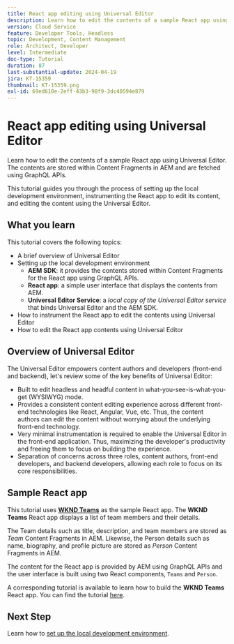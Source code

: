 ```yaml
---
title: React app editing using Universal Editor
description: Learn how to edit the contents of a sample React app using Universal Editor.
version: Cloud Service
feature: Developer Tools, Headless
topic: Development, Content Management
role: Architect, Developer
level: Intermediate
doc-type: Tutorial
duration: 87
last-substantial-update: 2024-04-19
jira: KT-15359
thumbnail: KT-15359.png
exl-id: 69ed610e-2eff-43b3-98f9-3dc40594e879
---
```

# React app editing using Universal Editor

Learn how to edit the contents of a sample React app using Universal Editor. The contents are stored within Content Fragments in AEM and are fetched using GraphQL APIs.

This tutorial guides you through the process of setting up the local development environment, instrumenting the React app to edit its content, and editing the content using the Universal Editor.

## What you learn

This tutorial covers the following topics:

- A brief overview of Universal Editor
- Setting up the local development environment
    - **AEM SDK**: it provides the contents stored within Content Fragments for the React app using GraphQL APIs.
    - **React app**: a simple user interface that displays the contents from AEM.
    - **Universal Editor Service**: a _local copy of the Universal Editor service_ that binds Universal Editor and the AEM SDK.
- How to instrument the React app to edit the contents using Universal Editor
- How to edit the React app contents using Universal Editor


## Overview of Universal Editor

The Universal Editor empowers content authors and developers (front-end and backend), let's review some of the key benefits of Universal Editor:

- Built to edit headless and headful content in what-you-see-is-what-you-get (WYSIWYG) mode.
- Provides a consistent content editing experience across different front-end technologies like React, Angular, Vue, etc. Thus, the content authors can edit the content without worrying about the underlying front-end technology.
- Very minimal instrumentation is required to enable the Universal Editor in the front-end application. Thus, maximizing the developer's productivity and freeing them to focus on building the experience.
- Separation of concerns across three roles, content authors, front-end developers, and backend developers, allowing each role to focus on its core responsibilities.


## Sample React app

This tutorial uses [**WKND Teams**](https://github.com/adobe/aem-guides-wknd-graphql/tree/main/basic-tutorial#react-app---basic-tutorial---teampersons) as the sample React app. The **WKND Teams** React app displays a list of team members and their details. 

The Team details such as title, description, and team members are stored as _Team_ Content Fragments in AEM. Likewise, the Person details such as name, biography, and profile picture are stored as _Person_ Content Fragments in AEM.

The content for the React app is provided by AEM using GraphQL APIs and the user interface is built using two React components, `Teams` and `Person`.

A corresponding tutorial is available to learn how to build the **WKND Teams** React app. You can find the tutorial [here](https://experienceleague.adobe.com/en/docs/experience-manager-learn/getting-started-with-aem-headless/graphql/multi-step/overview). 

## Next Step

Learn how to [set up the local development environment](./local-development-setup.md).
